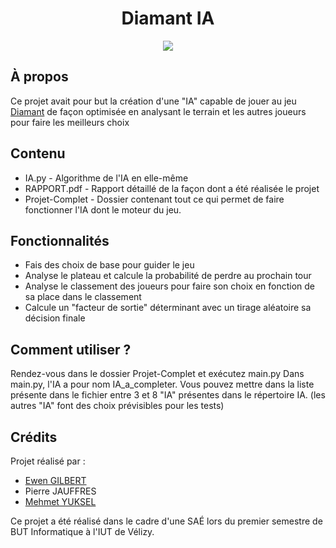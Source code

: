 <div align="center">
  <h1>Diamant IA</h1>
  <a href="https://forthebadge.com"><img src="https://forthebadge.com/images/badges/made-with-python.svg"></a>
</div>

## À propos

Ce projet avait pour but la création d'une "IA" capable de jouer au jeu [Diamant](https://github.com/EwenDev/Projet-DIAMANT) de façon optimisée en analysant le terrain et les autres joueurs pour faire les meilleurs choix

## Contenu
- IA.py - Algorithme de l'IA en elle-même
- RAPPORT.pdf - Rapport détaillé de la façon dont a été réalisée le projet
- Projet-Complet - Dossier contenant tout ce qui permet de faire fonctionner l'IA dont le moteur du jeu.

## Fonctionnalités
- Fais des choix de base pour guider le jeu
- Analyse le plateau et calcule la probabilité de perdre au prochain tour
- Analyse le classement des joueurs pour faire son choix en fonction de sa place dans le classement
- Calcule un "facteur de sortie" déterminant avec un tirage aléatoire sa décision finale

## Comment utiliser ?
Rendez-vous dans le dossier Projet-Complet et exécutez main.py
Dans main.py, l'IA a pour nom IA_a_completer. Vous pouvez mettre dans la liste présente dans le fichier entre 3 et 8 "IA" présentes dans le répertoire IA. (les autres "IA" font des choix prévisibles pour les tests)

## Crédits
Projet réalisé par :
- [Ewen GILBERT](https://github.com/EwenDev)
- Pierre JAUFFRES
- [Mehmet YUKSEL](https://github.com/MehmetYks)

Ce projet a été réalisé dans le cadre d'une SAÉ lors du premier semestre de BUT Informatique à l'IUT de Vélizy.